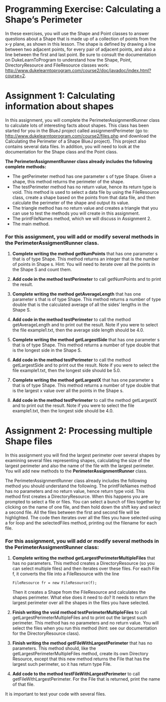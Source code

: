 # Programming Exercise: Calculating a Shape’s Perimeter

In these exercises, you will use the Shape and Point classes to answer questions about a Shape that is made up of a collection of points from the x-y plane, as shown in this lesson. The shape is defined by drawing a line between two adjacent points, for every pair of adjacent points, and also a line between the first and last point. Be sure to consult the documentation on DukeLearnToProgram to understand how the Shape, Point, DirectoryResource and FileResource classes work: http://www.dukelearntoprogram.com/course2/doc/javadoc/index.html?course=2.

# Assignment 1: Calculating information about shapes

In this assignment, you will complete the PerimeterAssignmentRunner class to calculate lots of interesting facts about shapes. This class has been started for you in the BlueJ project called assignmentPerimeter (go to: http://www.dukelearntoprogram.com/course2/files.php and download the Calculating the Perimeter of a Shape BlueJ project). This project also contains several data files. In addition, you will need to look at the documentation for the Shape class and the Point class.

**The PerimeterAssignmentRunner class already includes the following complete methods:**

- The getPerimeter method has one parameter s of type Shape. Given a shape, this method returns the perimeter of the shape.
- The testPerimeter method has no return value, hence its return type is void. This method is used to select a data file by using the FileResource class, create a shape based on the points from that data file, and then calculate the perimeter of the shape and output its value.
- The triangle method has no return value and creates a triangle that you can use to test the methods you will create in this assignment.
- The printFileNames method, which we will discuss in Assignment 2.
- The main method.

### For this assignment, you will add or modify several methods in the PerimeterAssigmentRunner class.

1. **Complete writing the method getNumPoints** that has one parameter s that is of type Shape. This method returns an integer that is the number of points in Shape s. Hint: You will need to iterate over all the points in the Shape S and count them.

2. **Add code in the method testPerimeter** to call getNumPoints and to print the result.

3. **Complete writing the method getAverageLength** that has one parameter s that is of type Shape. This method returns a number of type double that is the calculated average of all the sides’ lengths in the Shape S.

4. **Add code in the method testPerimeter** to call the method getAverageLength and to print out the result. Note if you were to select the file example1.txt, then the average side length should be 4.0.

5. **Complete writing the method getLargestSide** that has one parameter s that is of type Shape. This method returns a number of type double that is the longest side in the Shape S.

6. **Add code in the method testPerimeter** to call the method getLargestSide and to print out the result. Note if you were to select the file example1.txt, then the longest side should be 5.0.

7. **Complete writing the method getLargestX** that has one parameter s that is of type Shape. This method returns a number of type double that is the largest x value over all the points in the Shape s.

8. **Add code in the method testPerimeter** to call the method getLargestX and to print out the result. Note if you were to select the file example1.txt, then the longest side should be 4.0.

# Assignment 2: Processing multiple Shape files

In this assignment you will find the largest perimeter over several shapes by examining several files representing shapes, calculating the size of the largest perimeter and also the name of the file with the largest perimeter. You will add new methods to the **PerimeterAssignmentRunner** class.

The PerimeterAssignmentRunner class already includes the following method you should understand the following. The printFileNames method has no parameters and no return value, hence return type void. This method first creates a DirectoryResource. When this happens you are prompted to select a file or files. You can select a bunch of files together by clicking on the name of one file, and then hold down the shift key and select a second file. All the files between the first and second file will be highlighted. The code then iterates over all the files you have selected using a for loop and the selectedFiles method, printing out the filename for each file.

### For this assignment, you will add or modify several methods in the PerimeterAssigmentRunner class:

1. **Complete writing the method getLargestPerimeterMultipleFiles** that has no parameters. This method creates a DirectoryResource (so you can select multiple files) and then iterates over these files. For each File f, it converts the file into a FileResource with the line

	`FileResource fr = new FileResource(f);`

	Then it creates a Shape from the FileResource and calculates the shapes perimeter. What else does it need to do? 
	It needs to return the largest perimeter over all the shapes in the files you have selected.
2. **Finish writing the void method testPerimeterMultipleFiles** to call getLargestPerimeterMultipleFiles and to print out the largest such perimeter. This method has no parameters and no return value. You will select the files when you run this method (hint: see our documentation for the DirectoryResource class).
3. **Finish writing the method getFileWithLargestPerimeter** that has no parameters. This method should, like the getLargestPerimeterMultipleFiles method, create its own Directory Resource, except that this new method returns the File that has the largest such perimeter, so it has return type File.
4. **Add code to the method testFileWithLargestPerimeter** to call getFileWithLargestPerimeter. For the File that is returned, print the name of that file.

It is important to test your code with several files.
